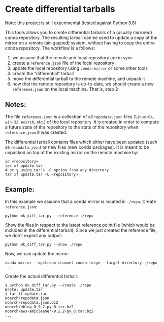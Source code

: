 Create differential tarballs
============================

Note: this project is still experimental (tested against Python 3.8)

This tools allows you to create differential tarballs of a (usually
mirrored) conda repository.  The resulting tarball can be used to update
a copy of the mirror on a remote (air-gapped) system, without having to
copy the entire conda repository.  The workflow is a follows:

  1. we assume that the remote and local repository are in sync
  2. create a `reference.json` file of the local repository
  3. update the local repository using `conda-mirror` or some other tools
  4. create the "differential" tarball
  5. move the differential tarball to the remote machine, and unpack it
  6. now that the remote repository is up-to-date, we should create a new
     `reference.json` on the local machine.  That is, step 2

Notes:
------

The file `reference.json` is a collection of all `repodata.json`
files (`linux-64`, `win-32`, `noarch`, etc.) of the local repository.
It is created in order to compare a future state of the repository to the
state of the repository when `reference.json` it was created.

The differential tarball contains files which either have been updated (such
as `repodata.json`) or new files (new conda packages).  It is meant to be
unpacked on top of the existing mirror on the remote machine by:

    cd <repository>
    tar xf update.tar
    # or y using tar's -C option from any directory
    tar xf update.tar -C <repository>


Example:
--------

In this example we assume that a conda mirror is located in `./repo`.
Create `reference.json`:

    python mk_diff_tar.py --reference ./repo

Show the files in respect to the latest reference point file (which would be
included in the differential tarball).  Since we just created the reference
file, we don't expect any output:

    python mk_diff_tar.py --show ./repo

Now, we can update the mirror:

    conda-mirror --upstream-channel conda-forge --target-directory ./repo ...

Create the actual differential tarball:

    $ python mk_diff_tar.py --create ./repo
    Wrote: update.tar
    $ tar tf update.tar
    noarch/repodata.json
    noarch/repodata.json.bz2
    noarch/ablog-0.9.2-py_0.tar.bz2
    noarch/aws-amicleaner-0.2.2-py_0.tar.bz2
    ...
